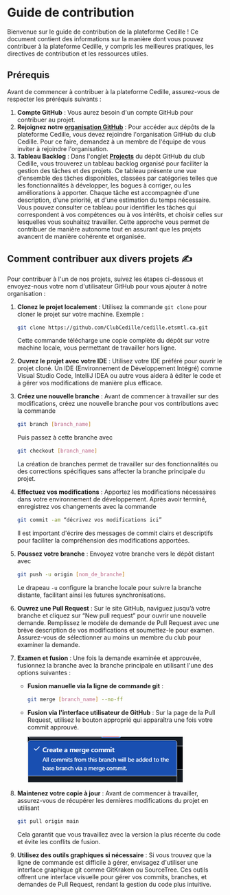 # Guide de contribution

Bienvenue sur le guide de contribution de la plateforme Cedille ! Ce document contient des informations sur la manière dont vous pouvez contribuer à la plateforme Cedille, y compris les meilleures pratiques, les directives de contribution et les ressources utiles.

## Prérequis

Avant de commencer à contribuer à la plateforme Cedille, assurez-vous de respecter les préréquis suivants :

1. **Compte GitHub** : Vous aurez besoin d'un compte GitHub pour contribuer au projet.
2. **Rejoignez notre [organisation GitHub](https://github.com/clubcedille/)** : Pour accéder aux dépôts de la plateforme Cedille, vous devez rejoindre l'organisation GitHub du club Cedille. Pour ce faire, demandez à un membre de l'équipe de vous inviter à rejoindre l'organisation.
3. **Tableau Backlog** : Dans l'onglet [**Projects**](https://github.com/orgs/ClubCedille/projects) du dépôt GitHub du club Cedille, vous trouverez un tableau backlog organisé pour faciliter la gestion des tâches et des projets. Ce tableau présente une vue d'ensemble des tâches disponibles, classées par catégories telles que les fonctionnalités à développer, les bogues à corriger, ou les améliorations à apporter. Chaque tâche est accompagnée d'une description, d'une priorité, et d'une estimation du temps nécessaire. Vous pouvez consulter ce tableau pour identifier les tâches qui correspondent à vos compétences ou à vos intérêts, et choisir celles sur lesquelles vous souhaitez travailler. Cette approche vous permet de contribuer de manière autonome tout en assurant que les projets avancent de manière cohérente et organisée.



## Comment contribuer aux divers projets ✍️

Pour contribuer à l'un de nos projets, suivez les étapes ci-dessous et envoyez-nous votre nom d'utilisateur GitHub pour vous ajouter à notre organisation :

1. **Clonez le projet localement** : Utilisez la commande `git clone` pour cloner le projet sur votre machine. Exemple : 
   ```sh
   git clone https://github.com/ClubCedille/cedille.etsmtl.ca.git
   ```
   Cette commande télécharge une copie complète du dépôt sur votre machine locale, vous permettant de travailler hors ligne.

2. **Ouvrez le projet avec votre IDE** : Utilisez votre IDE préféré pour ouvrir le projet cloné. Un IDE (Environnement de Développement Intégré) comme Visual Studio Code, IntelliJ IDEA ou autre vous aidera à éditer le code et à gérer vos modifications de manière plus efficace.

3. **Créez une nouvelle branche** : Avant de commencer à travailler sur des modifications, créez une nouvelle branche pour vos contributions avec la commande 
   ```sh
   git branch [branch_name]
   ```
   Puis passez à cette branche avec 
   ```sh
   git checkout [branch_name]
   ```
   La création de branches permet de travailler sur des fonctionnalités ou des corrections spécifiques sans affecter la branche principale du projet.

4. **Effectuez vos modifications** : Apportez les modifications nécessaires dans votre environnement de développement. Après avoir terminé, enregistrez vos changements avec la commande 
   ```sh
   git commit -am “décrivez vos modifications ici”
   ```
   Il est important d'écrire des messages de commit clairs et descriptifs pour faciliter la compréhension des modifications apportées.

5. **Poussez votre branche** : Envoyez votre branche vers le dépôt distant avec 
   ```sh
   git push -u origin [nom_de_branche]
   ```
   Le drapeau `-u` configure la branche locale pour suivre la branche distante, facilitant ainsi les futures synchronisations.

6. **Ouvrez une Pull Request** : Sur le site GitHub, naviguez jusqu’à votre branche et cliquez sur “New pull request” pour ouvrir une nouvelle demande. Remplissez le modèle de demande de Pull Request avec une brève description de vos modifications et soumettez-le pour examen. Assurez-vous de sélectionner au moins un membre du club pour examiner la demande. 

7. **Examen et fusion** : Une fois la demande examinée et approuvée, fusionnez la branche avec la branche principale en utilisant l'une des options suivantes :


      - **Fusion manuelle via la ligne de commande git** :
         ```sh
         git merge [branch_name] --no-ff
         ```
      - **Fusion via l'interface utilisateur de GitHub** : Sur la page de la Pull Request, utilisez le bouton approprié qui apparaîtra une fois votre commit approuvé.

         ![Pull Request](img/pullRequest.png)


8. **Maintenez votre copie à jour** : Avant de commencer à travailler, assurez-vous de récupérer les dernières modifications du projet en utilisant 
   ```sh
   git pull origin main
   ```
   Cela garantit que vous travaillez avec la version la plus récente du code et évite les conflits de fusion.

9. **Utilisez des outils graphiques si nécessaire** : Si vous trouvez que la ligne de commande est difficile à gérer, envisagez d'utiliser une interface graphique git comme GitKraken ou SourceTree. Ces outils offrent une interface visuelle pour gérer vos commits, branches, et demandes de Pull Request, rendant la gestion du code plus intuitive.
